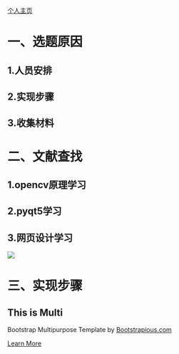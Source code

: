 ﻿<a href="https://github.com/yinxin46/yinxin46.github.io">个人主页</a>
<h1>一、选题原因</h1>
<h2>1.人员安排</h2>
<h2>2.实现步骤</h2>
<h2>3.收集材料</h2>
<h1>二、文献查找</h1>
<h2>1.opencv原理学习</h2>
<h2>2.pyqt5学习</h2>
<h2>3.网页设计学习</h2>
<img src="https://image.shutterstock.com/image-photo/hands-touching-science-network-connection-260nw-762804589.jpg" >
<h1>三、实现步骤</h1>

<section style="background: url(img/jumbotron1.jpg)" class="py-5 bg-cover bg-center">
      <div class="hero-overlay"></div>
      <div class="container py-5 text-white text-center">
        <h1 class="text-shadow hero-heading">This is Multi</h1>
        <p class="text-shadow lead my-4">Bootstrap Multipurpose Template by <a href="#" class="text-white">Bootstrapious.com</a></p><a href="#" class="btn btn-outline-light btn-sm">Learn More</a>
      </div>
    </section>